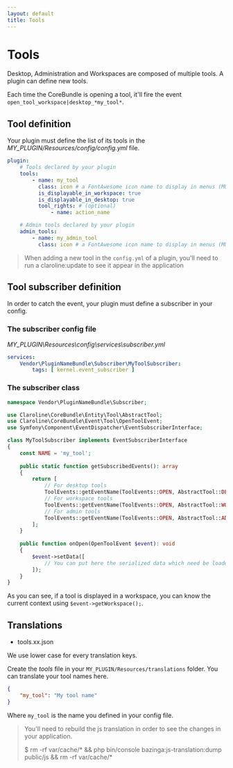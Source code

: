 ```yaml
---
layout: default
title: Tools
---
```


# Tools

Desktop, Administration and Workspaces are composed of multiple tools.
A plugin can define new tools.

Each time the CoreBundle is opening a tool, 
it'll fire the event `open_tool_workspace|desktop_*my_tool*`.

## Tool definition

Your plugin must define the list of its tools in the *MY_PLUGIN/Resources/config/config.yml* file.

```yml
plugin:
    # Tools declared by your plugin
    tools:
        - name: my_tool
          class: icon # a FontAwesome icon name to display in menus (MUST NOT contain the fa- prefix)
          is_displayable_in_workspace: true
          is_displayable_in_desktop: true
          tool_rights: # (optional)
              - name: action_name

    # Admin tools declared by your plugin
    admin_tools:
        - name: my_admin_tool
          class: icon # a FontAwesome icon name to display in menus (MUST NOT contain the fa- prefix)
```

> When adding a new tool in the `config.yml` of a plugin, you'll need to run a claroline:update
> to see it appear in the application

## Tool subscriber definition

In order to catch the event, your plugin must define a subscriber in your config.

### The subscriber config file

*MY_PLUGIN\Resources\config\services\subscriber.yml*

```yml
services:
    Vendor\PluginNameBundle\Subscriber\MyToolSubscriber:
        tags: [ kernel.event_subscriber ]
```

### The subscriber class

```php
namespace Vendor\PluginNameBundle\Subscriber;

use Claroline\CoreBundle\Entity\Tool\AbstractTool;
use Claroline\CoreBundle\Event\Tool\OpenToolEvent;
use Symfony\Component\EventDispatcher\EventSubscriberInterface;

class MyToolSubscriber implements EventSubscriberInterface
{
    const NAME = 'my_tool';
    
    public static function getSubscribedEvents(): array
    {
        return [
            // For desktop tools
            ToolEvents::getEventName(ToolEvents::OPEN, AbstractTool::DESKTOP, static::NAME) => 'onOpen',
            // For workspace tools
            ToolEvents::getEventName(ToolEvents::OPEN, AbstractTool::WORKSPACE, static::NAME) => 'onOpen',
            // For admin tools
            ToolEvents::getEventName(ToolEvents::OPEN, AbstractTool::ADMINISTRATION, static::NAME) => 'onOpen',
        ];
    }
    
    public function onOpen(OpenToolEvent $event): void
    {
        $event->setData([
            // You can put here the serialized data which need be loaded when the tool is opened 
        ]);
    }
}
```

As you can see, if a tool is displayed in a workspace, you can know the current context
using `$event->getWorkspace();`.

## Translations

* tools.xx.json

We use lower case for every translation keys.

Create the *tools* file in your `MY_PLUGIN/Resources/translations` folder.
You can translate your tool names here.

```json
{
    "my_tool": "My tool name"
}
```

Where `my_tool` is the name you defined in your config file.

> You'll need to rebuild the js translation in order to see the changes in your application.
> 
> $ rm -rf var/cache/* && php bin/console bazinga:js-translation:dump public/js && rm -rf var/cache/*
